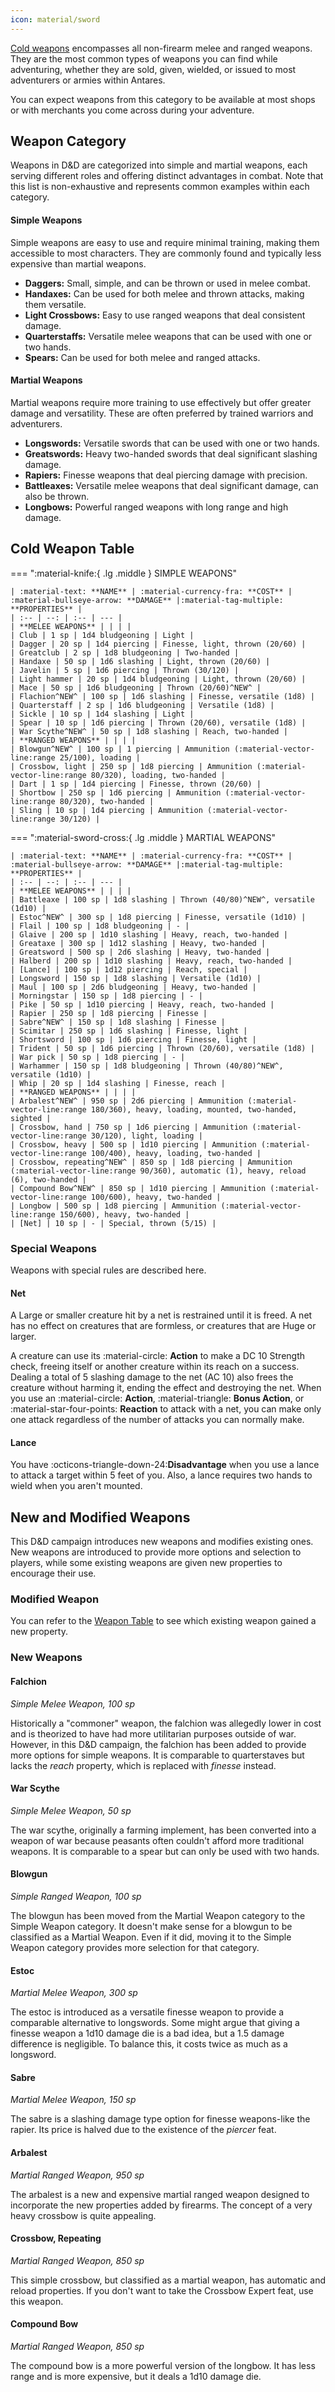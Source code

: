```yaml
---
icon: material/sword
---
```


[Cold weapons](https://en.wikipedia.org/wiki/Cold_weapon) encompasses all non-firearm melee and ranged weapons. They are the most common types of weapons you can find while adventuring, whether they are sold, given, wielded, or issued to most adventurers or armies within Antares.

You can expect weapons from this category to be available at most shops or with merchants you come across during your adventure.

## Weapon Category

Weapons in D&D are categorized into simple and martial weapons, each serving different roles and offering distinct advantages in combat. Note that this list is non-exhaustive and represents common examples within each category.

#### Simple Weapons

Simple weapons are easy to use and require minimal training, making them accessible to most characters. They are commonly found and typically less expensive than martial weapons.

- **Daggers:** Small, simple, and can be thrown or used in melee combat.
- **Handaxes:** Can be used for both melee and thrown attacks, making them versatile.
- **Light Crossbows:** Easy to use ranged weapons that deal consistent damage.
- **Quarterstaffs:** Versatile melee weapons that can be used with one or two hands.
- **Spears:** Can be used for both melee and ranged attacks.

#### Martial Weapons

Martial weapons require more training to use effectively but offer greater damage and versatility. These are often preferred by trained warriors and adventurers.

- **Longswords:** Versatile swords that can be used with one or two hands.
- **Greatswords:** Heavy two-handed swords that deal significant slashing damage.
- **Rapiers:** Finesse weapons that deal piercing damage with precision.
- **Battleaxes:** Versatile melee weapons that deal significant damage, can also be thrown.
- **Longbows:** Powerful ranged weapons with long range and high damage.

## Cold Weapon Table

=== ":material-knife:{ .lg .middle } SIMPLE WEAPONS"

    | :material-text: **NAME** | :material-currency-fra: **COST** | :material-bullseye-arrow: **DAMAGE** |:material-tag-multiple: **PROPERTIES** |    
    | :-- | --: | :-- | --- |
    | **MELEE WEAPONS** | | | |
    | Club | 1 sp | 1d4 bludgeoning | Light |
    | Dagger | 20 sp | 1d4 piercing | Finesse, light, thrown (20/60) |
    | Greatclub | 2 sp | 1d8 bludgeoning | Two-handed |
    | Handaxe | 50 sp | 1d6 slashing | Light, thrown (20/60) |
    | Javelin | 5 sp | 1d6 piercing | Thrown (30/120) |
    | Light hammer | 20 sp | 1d4 bludgeoning | Light, thrown (20/60) |
    | Mace | 50 sp | 1d6 bludgeoning | Thrown (20/60)^NEW^ |
    | Flachion^NEW^ | 100 sp | 1d6 slashing | Finesse, versatile (1d8) |
    | Quarterstaff | 2 sp | 1d6 bludgeoning | Versatile (1d8) |
    | Sickle | 10 sp | 1d4 slashing | Light |
    | Spear | 10 sp | 1d6 piercing | Thrown (20/60), versatile (1d8) |
    | War Scythe^NEW^ | 50 sp | 1d8 slashing | Reach, two-handed |
    | **RANGED WEAPONS** | | | |
    | Blowgun^NEW^ | 100 sp | 1 piercing | Ammunition (:material-vector-line:range 25/100), loading |
    | Crossbow, light | 250 sp | 1d8 piercing | Ammunition (:material-vector-line:range 80/320), loading, two-handed |
    | Dart | 1 sp | 1d4 piercing | Finesse, thrown (20/60) |
    | Shortbow | 250 sp | 1d6 piercing | Ammunition (:material-vector-line:range 80/320), two-handed |
    | Sling | 10 sp | 1d4 piercing | Ammunition (:material-vector-line:range 30/120) |

=== ":material-sword-cross:{ .lg .middle } MARTIAL WEAPONS"

    | :material-text: **NAME** | :material-currency-fra: **COST** | :material-bullseye-arrow: **DAMAGE** |:material-tag-multiple: **PROPERTIES** |    
    | :-- | --: | :-- | --- |
    | **MELEE WEAPONS** | | | |
    | Battleaxe | 100 sp | 1d8 slashing | Thrown (40/80)^NEW^, versatile (1d10) |
    | Estoc^NEW^ | 300 sp | 1d8 piercing | Finesse, versatile (1d10) |
    | Flail | 100 sp | 1d8 bludgeoning | - |
    | Glaive | 200 sp | 1d10 slashing | Heavy, reach, two-handed |
    | Greataxe | 300 sp | 1d12 slashing | Heavy, two-handed |
    | Greatsword | 500 sp | 2d6 slashing | Heavy, two-handed |
    | Halberd | 200 sp | 1d10 slashing | Heavy, reach, two-handed |
    | [Lance] | 100 sp | 1d12 piercing | Reach, special |
    | Longsword | 150 sp | 1d8 slashing | Versatile (1d10) |
    | Maul | 100 sp | 2d6 bludgeoning | Heavy, two-handed |
    | Morningstar | 150 sp | 1d8 piercing | - |
    | Pike | 50 sp | 1d10 piercing | Heavy, reach, two-handed |
    | Rapier | 250 sp | 1d8 piercing | Finesse |
    | Sabre^NEW^ | 150 sp | 1d8 slashing | Finesse |
    | Scimitar | 250 sp | 1d6 slashing | Finesse, light |
    | Shortsword | 100 sp | 1d6 piercing | Finesse, light |
    | Trident | 50 sp | 1d6 piercing | Thrown (20/60), versatile (1d8) |
    | War pick | 50 sp | 1d8 piercing | - |
    | Warhammer | 150 sp | 1d8 bludgeoning | Thrown (40/80)^NEW^, versatile (1d10) |
    | Whip | 20 sp | 1d4 slashing | Finesse, reach |
    | **RANGED WEAPONS** | | | |
    | Arbalest^NEW^ | 950 sp | 2d6 piercing | Ammunition (:material-vector-line:range 180/360), heavy, loading, mounted, two-handed, sighted |
    | Crossbow, hand | 750 sp | 1d6 piercing | Ammunition (:material-vector-line:range 30/120), light, loading |
    | Crossbow, heavy | 500 sp | 1d10 piercing | Ammunition (:material-vector-line:range 100/400), heavy, loading, two-handed |
    | Crossbow, repeating^NEW^ | 850 sp | 1d8 piercing | Ammunition (:material-vector-line:range 90/360), automatic (1), heavy, reload (6), two-handed |
    | Compound Bow^NEW^ | 850 sp | 1d10 piercing | Ammunition (:material-vector-line:range 100/600), heavy, two-handed |
    | Longbow | 500 sp | 1d8 piercing | Ammunition (:material-vector-line:range 150/600), heavy, two-handed |
    | [Net] | 10 sp | - | Special, thrown (5/15) |



### Special Weapons

Weapons with special rules are described here.

#### Net

A Large or smaller creature hit by a net is restrained until it is freed. A net has no effect on creatures that are formless, or creatures that are Huge or larger. 

A creature can use its :material-circle: **Action** to make a DC 10 Strength check, freeing itself or another creature within its reach on a success. Dealing a total of 5 slashing damage to the net (AC 10) also frees the creature without harming it, ending the effect and destroying the net. When you use an :material-circle: **Action**, :material-triangle: **Bonus Action**, or :material-star-four-points: **Reaction** to attack with a net, you can make only one attack regardless of the number of attacks you can normally make.

#### Lance

You have :octicons-triangle-down-24:**Disadvantage** when you use a lance to attack a target within 5 feet of you. Also, a lance requires two hands to wield when you aren't mounted.

[Net]:weapon-cold.md#net
[Lance]:weapon-cold.md#lance

## New and Modified Weapons

This D&D campaign introduces new weapons and modifies existing ones. New weapons are introduced to provide more options and selection to players, while some existing weapons are given new properties to encourage their use.

### Modified Weapon

You can refer to the [Weapon Table](weapon-cold.md#cold-weapon-table) to see which existing weapon gained a new property.

### New Weapons

#### Falchion
*Simple Melee Weapon, 100 sp*

Historically a "commoner" weapon, the falchion was allegedly lower in cost and is theorized to have had more utilitarian purposes outside of war. However, in this D&D campaign, the falchion has been added to provide more options for simple weapons. It is comparable to quarterstaves but lacks the *reach* property, which is replaced with *finesse* instead.

#### War Scythe
*Simple Melee Weapon, 50 sp*

The war scythe, originally a farming implement, has been converted into a weapon of war because peasants often couldn't afford more traditional weapons. It is comparable to a spear but can only be used with two hands.

#### Blowgun
*Simple Ranged Weapon, 100 sp*

The blowgun has been moved from the Martial Weapon category to the Simple Weapon category. It doesn't make sense for a blowgun to be classified as a Martial Weapon. Even if it did, moving it to the Simple Weapon category provides more selection for that category.

#### Estoc
*Martial Melee Weapon, 300 sp*

The estoc is introduced as a versatile finesse weapon to provide a comparable alternative to longswords. Some might argue that giving a finesse weapon a 1d10 damage die is a bad idea, but a 1.5 damage difference is negligible. To balance this, it costs twice as much as a longsword.

#### Sabre
*Martial Melee Weapon, 150 sp*

The sabre is a slashing damage type option for finesse weapons-like the rapier. Its price is halved due to the existence of the *piercer* feat.

#### Arbalest
*Martial Ranged Weapon, 950 sp*

The arbalest is a new and expensive martial ranged weapon designed to incorporate the new properties added by firearms. The concept of a very heavy crossbow is quite appealing.

#### Crossbow, Repeating
*Martial Ranged Weapon, 850 sp*

This simple crossbow, but classified as a martial weapon, has automatic and reload properties. If you don't want to take the Crossbow Expert feat, use this weapon.

#### Compound Bow
*Martial Ranged Weapon, 850 sp*

The compound bow is a more powerful version of the longbow. It has less range and is more expensive, but it deals a 1d10 damage die.





